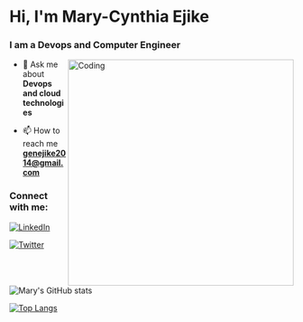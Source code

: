 <h1 align="left">Hi, I'm Mary-Cynthia Ejike</h1>
<h3 align="left">I am a Devops and Computer Engineer</h3>

<img align="right" alt="Coding" width="400" src="https://cdn.faun.dev/prod/media/public/original_images/DevOps-min.gif" /> </p>

- 💬 Ask me about **Devops and cloud technologies**

- 📫 How to reach me **genejike2014@gmail.com**

<h3 align="left">Connect with me:</h3>

[![LinkedIn](https://img.shields.io/badge/linkedin-%230077B5.svg?style=for-the-badge&logo=linkedin&logoColor=white)](https://www.linkedin.com/in/mary-cynthia-e-001120160/)

[![Twitter](https://img.shields.io/badge/Twitter-%231DA1F2.svg?style=for-the-badge&logo=Twitter&logoColor=white)](https://twitter.com/gene66460278)



![Mary's GitHub stats](https://github-readme-stats-sigma-five.vercel.app/api?username=genejike&hide=stars&count_private=true&show_icons=true&theme=merko)

[![Top Langs](https://github-readme-stats-sigma-five.vercel.app/api/top-langs/?username=genejike&layout=compact&theme=merko)](https://github.com/genejike/github-readme-stats)






